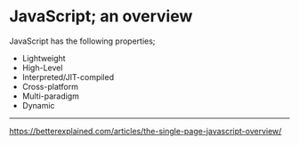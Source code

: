 # JavaScript; an overview

JavaScript has the following properties;

- Lightweight
- High-Level
- Interpreted/JIT-compiled
- Cross-platform
- Multi-paradigm
- Dynamic

---

https://betterexplained.com/articles/the-single-page-javascript-overview/
